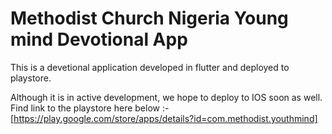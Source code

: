 # Methodist Church Nigeria Young mind Devotional App

This is a devetional application developed in flutter and deployed to playstore.

Although it is in active development, we hope to deploy to IOS soon as well.
Find link to the playstore here below :- [https://play.google.com/store/apps/details?id=com.methodist.youthmind]
